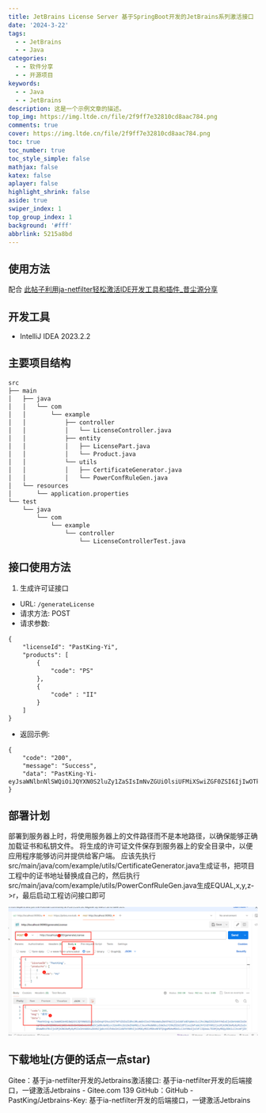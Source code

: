 ```yaml
---
title: JetBrains License Server 基于SpringBoot开发的JetBrains系列激活接口
date: '2024-3-22'
tags:
  - - JetBrains
  - - Java
categories:
  - - 软件分享
  - - 开源项目
keywords:
  - - Java
  - - JetBrains
description: 这是一个示例文章的描述。
top_img: https://img.ltde.cn/file/2f9ff7e32810cd8aac784.png
comments: true
cover: https://img.ltde.cn/file/2f9ff7e32810cd8aac784.png
toc: true
toc_number: true
toc_style_simple: false
mathjax: false
katex: false
aplayer: false
highlight_shrink: false
aside: true
swiper_index: 1
top_group_index: 1
background: '#fff'
abbrlink: 5215a8bd
---
```



## 使用方法

配合 [此帖子利用ja-netfilter轻松激活IDE开发工具和插件_昔尘源分享](http://www.ltde.cn/posts/30b3c6ab.html)

## 开发工具

- IntelliJ IDEA 2023.2.2

## 主要项目结构
```
src
├── main
│   ├── java
│   │   └── com
│   │       └── example
│   │           ├── controller
│   │           │   └── LicenseController.java
│   │           ├── entity
│   │           │   ├── LicensePart.java
│   │           │   └── Product.java
│   │           └── utils
│   │           │   ├── CertificateGenerator.java
│   │           │   └── PowerConfRuleGen.java
│   └── resources
│       └── application.properties
└── test
    └── java
        └── com
            └── example
                └── controller
                    └── LicenseControllerTest.java
```

## 接口使用方法
1. 生成许可证接口
- URL: `/generateLicense` 
- 请求方法: POST
- 请求参数:
```
{
    "licenseId": "PastKing-Yi",
    "products": [
        {
            "code": "PS"
        },
        {
        	"code" : "II"
        }
    ]
}
```
- 返回示例:
```
{
    "code": "200",
    "message": "Success",
    "data": "PastKing-Yi-eyJsaWNlbnNlSWQiOiJQYXN0S2luZy1ZaSIsImNvZGUiOlsiUFMiXSwiZGF0ZSI6IjIwOTktMTIiLCJzaWciOiJmN2E4NmVlMWMxNzVlMDkyZTlmMTgwN2I1MTQ3NzBmOTU0YjlkZGEyZGYyOWM3ZDlhZjcyZjU2NzNlYmI4ZGY0IiwiaXNzdWVyU2VydmljZUdyb3VwcyI6IlJlYWQiLCJzaWciOiJSU0EifQ=="
}
```
## 部署计划
部署到服务器上时，将使用服务器上的文件路径而不是本地路径，以确保能够正确加载证书和私钥文件。
将生成的许可证文件保存到服务器上的安全目录中，以便应用程序能够访问并提供给客户端。
应该先执行src/main/java/com/example/utils/CertificateGenerator.java生成证书，把项目工程中的证书地址替换成自己的，然后执行src/main/java/com/example/utils/PowerConfRuleGen.java生成EQUAL,x,y,z->r，最后启动工程访问接口即可

![](../doc/7e85bc6476d9649bb74fc9aed0eb443f4d4f4d32.png)

## 下载地址(方便的话点一点star)

Gitee：基于ja-netfilter开发的Jetbrains激活接口: 基于ia-netfilter开发的后端接口，一键激活Jetbrains - Gitee.com 139
GitHub：GitHub - PastKing/Jetbrains-Key: 基于ia-netfilter开发的后端接口，一键激活Jetbrains

